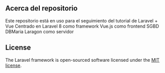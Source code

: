 

## Acerca del repositorio

Este repositorio está en uso para el seguimiento del tutorial de Laravel + Vue
Centrado en Laravel 8 como framework
Vue.js como frontend 
SGBD DBMaria 
Laragon como servidor

## License

The Laravel framework is open-sourced software licensed under the [MIT license](https://opensource.org/licenses/MIT).
